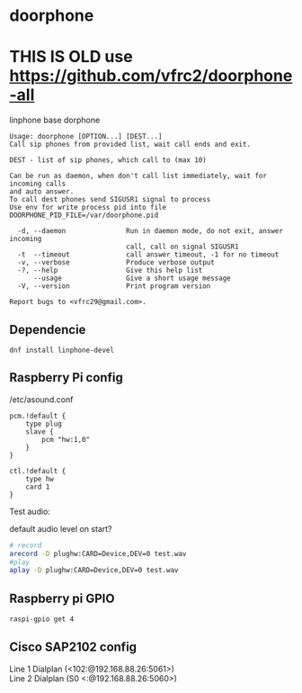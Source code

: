 # doorphone

# THIS IS OLD use https://github.com/vfrc2/doorphone-all

linphone base dorphone

<!-- inject -->
```
Usage: doorphone [OPTION...] [DEST...]
Call sip phones from provided list, wait call ends and exit.

DEST - list of sip phones, which call to (max 10)

Can be run as daemon, when don't call list immediately, wait for incoming calls
and auto answer.
To call dest phones send SIGUSR1 signal to process
Use env for write process pid into file DOORPHONE_PID_FILE=/var/doorphone.pid

  -d, --daemon               Run in daemon mode, do not exit, answer incoming
                             call, call on signal SIGUSR1
  -t  --timeout              call answer timeout, -1 for no timeout
  -v, --verbose              Produce verbose output
  -?, --help                 Give this help list
      --usage                Give a short usage message
  -V, --version              Print program version

Report bugs to <vfrc29@gmail.com>.
```
<!-- end -->

## Dependencie

```shell
dnf install linphone-devel
```

## Raspberry Pi config

/etc/asound.conf
```
pcm.!default {
    type plug
    slave {
        pcm "hw:1,0"
    }
}

ctl.!default {
    type hw
    card 1
}

```

Test audio:

default audio level on start?

```sh
# record
arecord -D plughw:CARD=Device,DEV=0 test.wav
#play
aplay -D plughw:CARD=Device,DEV=0 test.wav 
```

## Raspberry pi GPIO

```sh
raspi-gpio get 4
```

## Cisco SAP2102 config

Line 1 Dialplan (<102:@192.168.88.26:5061>)  
Line 2 Dialplan (S0 <:@192.168.88.26:5060>)  

